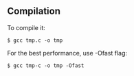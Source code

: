 ## Compilation
To compile it:
```
$ gcc tmp.c -o tmp
```
For the best performance, use -Ofast flag:
```
$ gcc tmp-c -o tmp -Ofast
```
